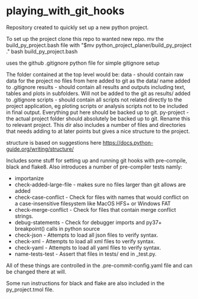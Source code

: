# playing_with_git_hooks
Repository created to quickly set up a new python project.

To set up the project clone this repo to wanted new repo.
mv the build_py_project.bash file with "$mv python_project_planer/build_py_project ."
bash build_py_project.bash

uses the github .gitignore python file for simple gitignore setup 

The folder contained at the top level would be:
data - should contain raw data for the project no files from here added to git as the data/ name added to .gitignore
results - should contain all results and outputs including text, tables and plots in subfolders. Will not be added to the git as results/ added to .gitignore
scripts - should contain all scripts not related directly to the project application, eg ploting scripts or analysis scripts not to be included in final output. Everything put here should be backed up to git.
py-project - the actual project folder should absolutely be backed up to git. Rename this to relevant project. This dir also includes a number of files and directories that needs adding to at later points but gives a nice structure to the project. 

structure is based on suggestions here https://docs.python-guide.org/writing/structure/

Includes some stuff for setting up and running git hooks with pre-compile, black and flake8. Also introduces a number of pre-compiler tests namly:
- importanize
- check-added-large-file - makes sure no files larger than git allows are added 
- check-case-conflict - Check for files with names that would conflict on a case-insensitive filesystem like MacOS HFS+ or Windows FAT
- check-merge-conflict - Check for files that contain merge conflict strings.
- debug-statements - Check for debugger imports and py37+ breakpoint() calls in python source
- check-json - Attempts to load all json files to verify syntax.
- check-xml - Attempts to load all xml files to verify syntax.
- check-yaml - Attempts to load all yaml files to verify syntax.
- name-tests-test - Assert that files in tests/ end in _test.py.

All of these things are controlled in the .pre-commit-config.yaml file and can be changed there at will.

Some run instructions for black and flake are also included in the py_project.tmol file.
